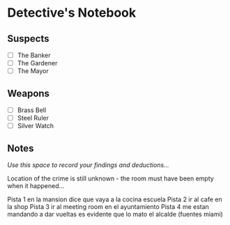 # Detective's Notebook

## Suspects
- [ ] The Banker
- [ ] The Gardener
- [ ] The Mayor

## Weapons
- [ ] Brass Bell
- [ ] Steel Ruler
- [ ] Silver Watch

## Notes
*Use this space to record your findings and deductions...*

Location of the crime is still unknown - the room must have been empty when it happened...

Pista 1 en la mansion dice que vaya a la cocina escuela
Pista 2 ir al cafe en la shop
Pista 3 ir al meeting room en el ayuntamiento
Pista 4 me estan mandando a dar vueltas es evidente que lo mato el alcalde (fuentes miami)
